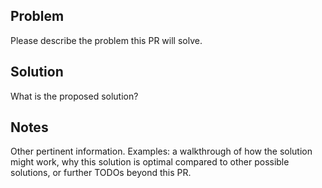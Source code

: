 ## Problem

Please describe the problem this PR will solve.

## Solution

What is the proposed solution?

## Notes

Other pertinent information. Examples: a walkthrough of how the solution might work, why this solution is optimal compared to other possible solutions, or further TODOs beyond this PR.
